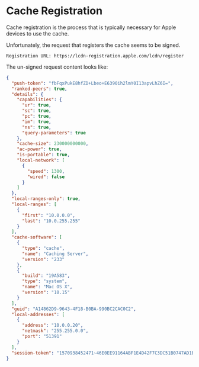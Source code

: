 # Cache Registration

Cache registration is the process that is typically necessary
for Apple devices to use the cache.

Unfortunately, the request that registers the cache seems to be signed.

```text
Registration URL: https://lcdn-registration.apple.com/lcdn/register
```

The un-signed request content looks like:

```json
{
  "push-token": "fbFqxPukE8hfZD+Lbeo+E6390ih2lmY0I13apvLhZ6I=",
  "ranked-peers": true,
  "details": {
    "capabilities": {
      "ur": true,
      "sc": true,
      "pc": true,
      "im": true,
      "ns": true,
      "query-parameters": true
    },
    "cache-size": 230000000000,
    "ac-power": true,
    "is-portable": true,
    "local-network": [
      {
        "speed": 1300,
        "wired": false
      }
    ]
  },
  "local-ranges-only": true,
  "local-ranges": [
    {
      "first": "10.0.0.0",
      "last": "10.0.255.255"
    }
  ],
  "cache-software": [
    {
      "type": "cache",
      "name": "Caching Server",
      "version": "233"
    },
    {
      "build": "19A583",
      "type": "system",
      "name": "Mac OS X",
      "version": "10.15"
    }
  ],
  "guid": "A14862D9-9643-4F18-B0BA-990BC2CAC0C2",
  "local-addresses": [
    {
      "address": "10.0.0.20",
      "netmask": "255.255.0.0",
      "port": "51391"
    }
  ],
  "session-token": "1570938452471~46E0EE91164ABF1E4D42F7C3DC51B0747AD1BC3E7C9073CB6230D8F2191C40D9"
}
```
